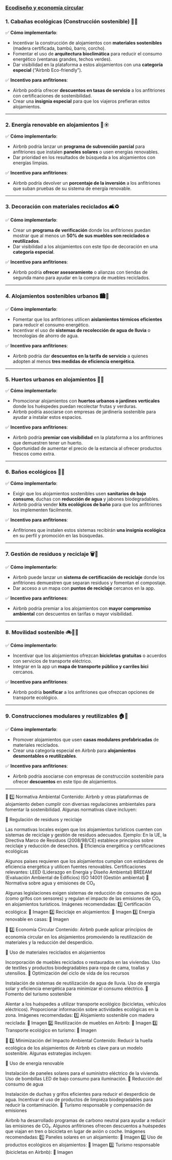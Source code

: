 ### [Ecodiseño y economía circular](https://santanaolmo.github.io/Ecodesign/)

### **1. Cabañas ecológicas (Construcción sostenible) 🌱🏡**  
✅ **Cómo implementarlo**:  
- Incentivar la construcción de alojamientos con **materiales sostenibles** (madera certificada, bambú, barro, corcho).  
- Fomentar el uso de **arquitectura bioclimática** para reducir el consumo energético (ventanas grandes, techos verdes).  
- Dar visibilidad en la plataforma a estos alojamientos con una **categoría especial** (“Airbnb Eco-friendly”).  

✅ **Incentivo para anfitriones**:  
- Airbnb podría ofrecer **descuentos en tasas de servicio** a los anfitriones con certificaciones de sostenibilidad.  
- Crear una **insignia especial** para que los viajeros prefieran estos alojamientos.  

---

### **2. Energía renovable en alojamientos 🔋☀️**  
✅ **Cómo implementarlo**:  
- Airbnb podría lanzar un **programa de subvención parcial** para anfitriones que instalen **paneles solares** o usen energías renovables.  
- Dar prioridad en los resultados de búsqueda a los alojamientos con energías limpias.  

✅ **Incentivo para anfitriones**:  
- Airbnb podría devolver un **porcentaje de la inversión** a los anfitriones que suban pruebas de su sistema de energía renovable.  

---

### **3. Decoración con materiales reciclados 🛋️♻️**  
✅ **Cómo implementarlo**:  
- Crear un **programa de verificación** donde los anfitriones puedan mostrar que al menos un **50% de sus muebles son reciclados o reutilizados**.  
- Dar visibilidad a los alojamientos con este tipo de decoración en una **categoría especial**.  

✅ **Incentivo para anfitriones**:  
- Airbnb podría **ofrecer asesoramiento** o alianzas con tiendas de segunda mano para ayudar en la compra de muebles reciclados.  

---

### **4. Alojamientos sostenibles urbanos 🏙️💚**  
✅ **Cómo implementarlo**:  
- Fomentar que los anfitriones utilicen **aislamientos térmicos eficientes** para reducir el consumo energético.  
- Incentivar el uso de **sistemas de recolección de agua de lluvia** o tecnologías de ahorro de agua.  

✅ **Incentivo para anfitriones**:  
- Airbnb podría dar **descuentos en la tarifa de servicio** a quienes adopten al menos **tres medidas de eficiencia energética**.  

---

### **5. Huertos urbanos en alojamientos 🌿🥬**  
✅ **Cómo implementarlo**:  
- Promocionar alojamientos con **huertos urbanos o jardines verticales** donde los huéspedes puedan recolectar frutas y verduras.  
- Airbnb podría asociarse con empresas de jardinería sostenible para ayudar a instalar estos espacios.  

✅ **Incentivo para anfitriones**:  
- Airbnb podría **premiar con visibilidad** en la plataforma a los anfitriones que demuestren tener un huerto.  
- Oportunidad de aumentar el precio de la estancia al ofrecer productos frescos como extra.  

---

### **6. Baños ecológicos 🚿💧**  
✅ **Cómo implementarlo**:  
- Exigir que los alojamientos sostenibles usen **sanitarios de bajo consumo**, duchas con **reducción de agua** y jabones biodegradables.  
- Airbnb podría vender **kits ecológicos de baño** para que los anfitriones los implementen fácilmente.  

✅ **Incentivo para anfitriones**:  
- Anfitriones que instalen estos sistemas recibirán **una insignia ecológica** en su perfil y promoción en las búsquedas.  

---

### **7. Gestión de residuos y reciclaje 🗑️🔄**  
✅ **Cómo implementarlo**:  
- Airbnb puede lanzar un **sistema de certificación de reciclaje** donde los anfitriones demuestren que separan residuos y fomentan el compostaje.  
- Dar acceso a un mapa con **puntos de reciclaje** cercanos en la app.  

✅ **Incentivo para anfitriones**:  
- Airbnb podría premiar a los alojamientos con **mayor compromiso ambiental** con descuentos en tarifas o mayor visibilidad.  

---

### **8. Movilidad sostenible 🚲🚶‍♂️**  
✅ **Cómo implementarlo**:  
- Incentivar que los alojamientos ofrezcan **bicicletas gratuitas** o acuerdos con servicios de transporte eléctrico.  
- Integrar en la app un **mapa de transporte público y carriles bici** cercanos.  

✅ **Incentivo para anfitriones**:  
- Airbnb podría **bonificar** a los anfitriones que ofrezcan opciones de transporte ecológico.  

---

### **9. Construcciones modulares y reutilizables 🏠🔁**  
✅ **Cómo implementarlo**:  
- Promover alojamientos que usen **casas modulares prefabricadas** de materiales reciclados.  
- Crear una categoría especial en Airbnb para **alojamientos desmontables o reutilizables**.  

✅ **Incentivo para anfitriones**:  
- Airbnb podría asociarse con empresas de construcción sostenible para ofrecer **descuentos** en este tipo de alojamientos.
  
---
📌 1️⃣ Normativa Ambiental
Contenido:
Airbnb y otras plataformas de alojamiento deben cumplir con diversas regulaciones ambientales para fomentar la sostenibilidad. Algunas normativas clave incluyen:

🔹 Regulación de residuos y reciclaje

Las normativas locales exigen que los alojamientos turísticos cuenten con sistemas de reciclaje y gestión de residuos adecuados.
Ejemplo: En la UE, la Directiva Marco de Residuos (2008/98/CE) establece principios sobre reciclaje y reducción de desechos.
🔹 Eficiencia energética y certificaciones ecológicas

Algunos países requieren que los alojamientos cumplan con estándares de eficiencia energética y utilicen fuentes renovables.
Certificaciones relevantes:
LEED (Liderazgo en Energía y Diseño Ambiental)
BREEAM (Evaluación Ambiental de Edificios)
ISO 14001 (Gestión ambiental)
🔹 Normativa sobre agua y emisiones de CO₂

Algunas legislaciones exigen sistemas de reducción de consumo de agua (como grifos con sensores) y regulan el impacto de las emisiones de CO₂ en alojamientos turísticos.
Imágenes recomendadas:
1️⃣ Certificación ecológica: 🔗 Imagen
2️⃣ Reciclaje en alojamientos: 🔗 Imagen
3️⃣ Energía renovable en casas: 🔗 Imagen

📌 2️⃣ Economía Circular
Contenido:
Airbnb puede aplicar principios de economía circular en los alojamientos promoviendo la reutilización de materiales y la reducción del desperdicio.

🔹 Uso de materiales reciclados en alojamientos

Incorporación de muebles reciclados o restaurados en las viviendas.
Uso de textiles y productos biodegradables para ropa de cama, toallas y utensilios.
🔹 Optimización del ciclo de vida de los recursos

Instalación de sistemas de reutilización de agua de lluvia.
Uso de energía solar y eficiencia energética para minimizar el consumo eléctrico.
🔹 Fomento del turismo sostenible

Alentar a los huéspedes a utilizar transporte ecológico (bicicletas, vehículos eléctricos).
Proporcionar información sobre actividades ecológicas en la zona.
Imágenes recomendadas:
1️⃣ Alojamiento sostenible con madera reciclada: 🔗 Imagen
2️⃣ Reutilización de muebles en Airbnb: 🔗 Imagen
3️⃣ Transporte ecológico en turismo: 🔗 Imagen

📌 3️⃣ Minimización del Impacto Ambiental
Contenido:
Reducir la huella ecológica de los alojamientos de Airbnb es clave para un modelo sostenible. Algunas estrategias incluyen:

🔹 Uso de energía renovable

Instalación de paneles solares para el suministro eléctrico de la vivienda.
Uso de bombillas LED de bajo consumo para iluminación.
🔹 Reducción del consumo de agua

Instalación de duchas y grifos eficientes para reducir el desperdicio de agua.
Incentivar el uso de productos de limpieza biodegradables para reducir la contaminación.
🔹 Turismo responsable y compensación de emisiones

Airbnb ha desarrollado programas de carbono neutral para ayudar a reducir las emisiones de CO₂.
Algunos anfitriones ofrecen descuentos a huéspedes que viajan en tren o bicicleta en lugar de avión o coche.
Imágenes recomendadas:
1️⃣ Paneles solares en un alojamiento: 🔗 Imagen
2️⃣ Uso de productos ecológicos en alojamientos: 🔗 Imagen
3️⃣ Turismo responsable (bicicletas en Airbnb): 🔗 Imagen
 
